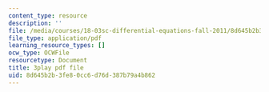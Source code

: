 ```yaml
---
content_type: resource
description: ''
file: /media/courses/18-03sc-differential-equations-fall-2011/8d645b2b3fe80cc6d76d387b79a4b862_Wz1d0rHn_fU.pdf
file_type: application/pdf
learning_resource_types: []
ocw_type: OCWFile
resourcetype: Document
title: 3play pdf file
uid: 8d645b2b-3fe8-0cc6-d76d-387b79a4b862
---
```

